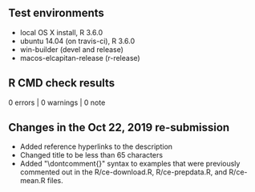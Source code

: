 ## Test environments
* local OS X install, R 3.6.0
* ubuntu 14.04 (on travis-ci), R 3.6.0
* win-builder (devel and release)
* macos-elcapitan-release (r-release)

## R CMD check results

0 errors | 0 warnings | 0 note

## Changes in the Oct 22, 2019 re-submission
* Added reference hyperlinks to the description
* Changed title to be less than 65 characters
* Added "\dontcomment{}" syntax to examples that were previously commented out in the R/ce-download.R, R/ce-prepdata.R, and R/ce-mean.R files.
